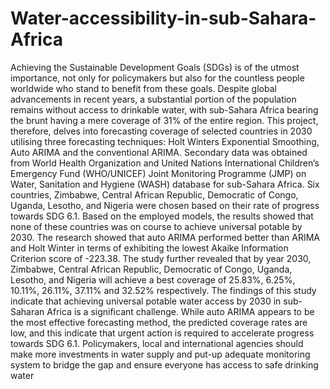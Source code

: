 # Water-accessibility-in-sub-Sahara-Africa
Achieving the Sustainable Development Goals (SDGs) is of the utmost importance, not only for policymakers but also for the countless people worldwide who stand to benefit from these goals. Despite global advancements in recent years, a substantial portion of the population remains without access to drinkable water, with sub-Sahara Africa bearing the brunt having a mere coverage of 31% of the entire region.
This project, therefore, delves into forecasting coverage of selected countries in 2030 utilising three forecasting techniques: Holt Winters Exponential Smoothing, Auto ARIMA and the conventional ARIMA. Secondary data was obtained from World Health Organization and United Nations International Children’s Emergency Fund (WHO/UNICEF) Joint Monitoring Programme (JMP) on Water, Sanitation and Hygiene (WASH) database for sub-Sahara Africa. Six countries, Zimbabwe, Central African Republic, Democratic of Congo, Uganda, Lesotho, and Nigeria were chosen based on their rate of progress towards SDG 6.1.
Based on the employed models, the results showed that none of these countries was on course to achieve universal potable by 2030. The research showed that auto ARIMA performed better than ARIMA and Holt Winter in terms of exhibiting the lowest Akaike Information Criterion score of -223.38. The study further revealed that by year 2030, Zimbabwe, Central African Republic, Democratic of Congo, Uganda, Lesotho, and Nigeria will achieve a best coverage of 25.83%, 6.25%, 10.11%, 26.11%, 37.11% and 32.52% respectively.
The findings of this study indicate that achieving universal potable water access by 2030 in sub-Saharan Africa is a significant challenge. While auto ARIMA appears to be the most effective forecasting method, the predicted coverage rates are low, and this indicate that urgent action is required to accelerate progress towards SDG 6.1. Policymakers, local and international agencies should make more investments in water supply and put-up adequate monitoring system to bridge the gap and ensure everyone has access to safe drinking water
